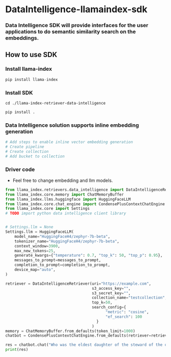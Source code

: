 # DataIntelligence-llamaindex-sdk

### Data Intelligence SDK will provide interfaces for the user applications to do semantic similarity search on the embeddings. 

## How to use SDK

### Install llama-index

```python
pip install llama-index
```

### Install SDK

```shell
cd ./llama-index-retriever-data-intelligence
```

```python
pip install .

```

### Data Intelligence solution supports inline embedding generation
``` python
# Add steps to enable inline vector embedding generation
# Create pipeline
# Create collection
# Add bucket to collection
```


### Driver code
- Feel free to change embedding and llm models.

```python
from llama_index.retrievers.data_intelligence import DataIntelligenceRetriever
from llama_index.core.memory import ChatMemoryBuffer
from llama_index.llms.huggingface import HuggingFaceLLM
from llama_index.core.chat_engine import CondensePlusContextChatEngine
from llama_index.core import Settings
# TODO import python data intelligence client library


# Settings.llm = None
Settings.llm = HuggingFaceLLM(
    model_name="HuggingFaceH4/zephyr-7b-beta",
    tokenizer_name="HuggingFaceH4/zephyr-7b-beta",
    context_window=3900,
    max_new_tokens=25,
    generate_kwargs={"temperature": 0.7, "top_k": 50, "top_p": 0.95},
    messages_to_prompt=messages_to_prompt,
    completion_to_prompt=completion_to_prompt,
    device_map="auto",
)

retriever = DataIntelligenceRetriever(uri="https://example.com",
                                      s3_access_key="",
                                      s3_secret_key="",
                                      collection_name="testcollection", 
                                      top_k=50,
                                      search_config={
                                            "metric": "cosine",
                                            "ef_search": 100
                                        }
                                      )
memory = ChatMemoryBuffer.from_defaults(token_limit=1000)
chatbot = CondensePlusContextChatEngine.from_defaults(retriever=retriever, memory=memory)

res = chatbot.chat("Who was the eldest daughter of the steward of the old Lord de Versely?")
print(res)
```